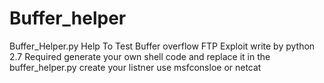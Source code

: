 # Buffer_helper
Buffer_Helper.py Help To Test Buffer overflow  FTP Exploit
write by python 2.7
Required
generate your own shell code and replace it in the buffer_helper.py
create your listner use msfconsloe or netcat 

